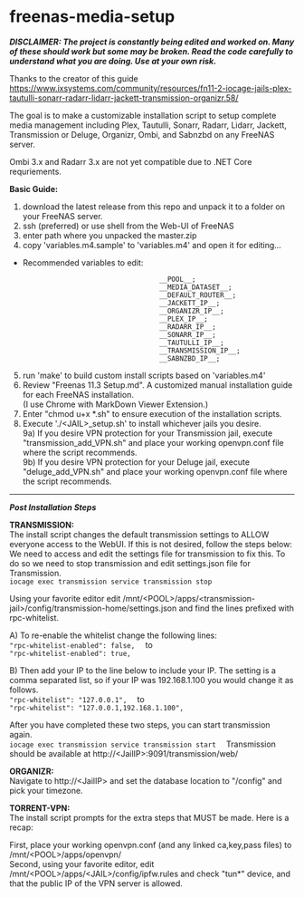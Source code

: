 # freenas-media-setup

***DISCLAIMER: The project is constantly being edited and worked on. Many of these should work but some may be broken. Read the code carefully to understand what you are doing.  Use at your own risk.***  

Thanks to the creator of this guide https://www.ixsystems.com/community/resources/fn11-2-iocage-jails-plex-tautulli-sonarr-radarr-lidarr-jackett-transmission-organizr.58/  

The goal is to make a customizable installation script to setup complete media management including Plex, Tautulli, Sonarr, Radarr, Lidarr, Jackett, Transmission or Deluge, Organizr, Ombi, and Sabnzbd on any FreeNAS server.  

Ombi 3.x and Radarr 3.x are not yet compatible due to .NET Core requriements.  


**Basic Guide:**  
1) download the latest release from this repo and unpack it to a folder on your FreeNAS server.  
2) ssh (preferred) or use shell from the Web-UI of FreeNAS  
3) enter path where you unpacked the master.zip  
4) copy 'variables.m4.sample' to 'variables.m4' and open it for editing...  
* Recommended variables to edit:
```
                                     __POOL__;
                                     __MEDIA_DATASET__;
                                     __DEFAULT_ROUTER__;
                                     __JACKETT_IP__;
                                     __ORGANIZR_IP__;
                                     __PLEX_IP__;
                                     __RADARR_IP__;
                                     __SONARR_IP__;
                                     __TAUTULLI_IP__;
                                     __TRANSMISSION_IP__;
                                     __SABNZBD_IP__;
```

5) run 'make' to build custom install scripts based on 'variables.m4'  
6) Review "Freenas 11.3 Setup.md".  A customized manual installation guide for each FreeNAS installation.  
   (I use Chrome with MarkDown Viewer Extension.)  
7) Enter "chmod u+x *.sh" to ensure execution of the installation scripts.  
8) Execute './\<JAIL\>_setup.sh' to install whichever jails you desire.   
9a) If you desire VPN protection for your Transmission jail, execute "transmission_add_VPN.sh" and place your working openvpn.conf file where the script recommends.  
9b) If you desire VPN protection for your Deluge jail, execute "deluge_add_VPN.sh" and place your working openvpn.conf file where the script recommends.  
------  
***Post Installation Steps***  

**TRANSMISSION:**  
The install script changes the default transmission settings to ALLOW everyone access to the WebUI. If this is not desired, follow the steps below:  
We need to access and edit the settings file for transmission to fix this.  To do so we need to stop transmission and edit settings.json file for Transmission.  
```iocage exec transmission service transmission stop```  

Using your favorite editor edit /mnt/\<POOL\>/apps/\<transmission-jail\>/config/transmission-home/settings.json and find the lines prefixed with rpc-whitelist.  

A) To re-enable the whitelist change the following lines:  
``
"rpc-whitelist-enabled": false,  
``
to  
``
"rpc-whitelist-enabled": true,  
``

B) Then add your IP to the line below to include your IP. The setting is a comma separated list, so if your IP was 192.168.1.100 you would change it as follows.  
``
"rpc-whitelist": "127.0.0.1",  
``
to  
``
"rpc-whitelist": "127.0.0.1,192.168.1.100",  
``

After you have completed these two steps, you can start transmission again.  
``
iocage exec transmission service transmission start  
``
Transmission should be available at http://\<JailIP\>:9091/transmission/web/  
   
**ORGANIZR:**  
Navigate to http://\<JailIP\> and set the database location to "/config" and pick your timezone.  

**TORRENT-VPN:**  
The install script prompts for the extra steps that MUST be made.  Here is a recap:  

First, place your working openvpn.conf (and any linked ca,key,pass files) to /mnt/\<POOL\>/apps/openvpn/  
Second, using your favorite editor, edit /mnt/\<POOL\>/apps/\<JAIL\>/config/ipfw.rules and check "tun*" device, and that the public IP of the VPN server is allowed.  
